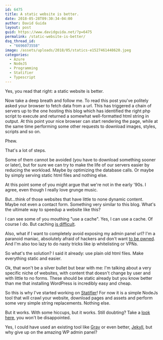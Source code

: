 ```yaml
---
id: 6475
title: A static website is better.
date: 2018-05-28T09:30:34-04:00
author: David Guida
layout: post
guid: https://www.davidguida.net/?p=6475
permalink: /static-website-is-better/
dsq_thread_id:
  - "6696073558"
image: /assets/uploads/2018/05/statics-e1527461448620.jpeg
categories:
  - Azure
  - NodeJS
  - Programming
  - Statifier
  - Typescript
---
```

Yes, you read that right: a static website is better.

Now take a deep breath and follow me. To read this post you've politely asked your browser to fetch data from a url. This has triggered a chain of servers up to the one hosting this blog which has identified the right php script to execute and returned a somewhat well-formatted html string in output. At this point your nice browser can start rendering the page, while at the same time performing some other requests to download images, styles, scripts and so on.

Phew.

That's a lot of steps.

Some of them cannot be avoided (you have to download something sooner or later), but for sure we can try to make the life of our servers easier by reducing the workload. Maybe by optimizing the database calls. Or maybe by simply serving static html files and nothing else.

At this point some of you might argue that we're not in the early '90s. I agree, even though I really love grunge music.&nbsp;

But&#8230;think of those websites that have little to none dynamic content. Maybe not even a contact form. Something very similar to this blog. What's the ultimate way to speedup a website like this?

I can see some of you mouthing "use a cache". Yes, I can use a cache. Of course I do. But caching <a href="https://www.martinfowler.com/bliki/TwoHardThings.html" target="_blank" rel="noopener">is difficult</a>.

Also, what if I want to completely avoid exposing my admin panel url? I'm a paranoid maniac, absolutely afraid of hackers and don't want <a href="https://haveibeenpwned.com/" target="_blank" rel="noopener">to be pwned</a>. And I'm also too lazy to do nasty tricks like ip whitelisting or VPNs.

So what's the solution? I said it already: use plain old html files. Make everything static and easier.

Ok, that won't be a silver bullet but bear with me: I'm talking about a very specific niche of websites, with content that doesn't change by user and with little to no forms. These should be static already but you know better than me that installing WordPress is incredibly easy and cheap.

So this is why I've started working on <a href="https://github.com/mizrael/statifier" target="_blank" rel="noopener">Statifier</a>! For now it is a simple NodeJs tool that will crawl your website, download pages and assets and perform some very simple string replacements. Nothing else.

But it works. With some hiccups, but it works. Still doubting? Take a <a href="https://testdg.azurewebsites.net/" target="_blank" rel="noopener">look here</a>, you won't be disappointed.

Yes, I could have used an existing tool like&nbsp;<a href="https://getgrav.org/" target="_blank" rel="noopener">Grav</a> or even better, <a href="https://jekyllrb.com/" target="_blank" rel="noopener">Jekyll</a>, but why give up on the amazing WP admin panel?

&nbsp;

<div class="post-details-footer-widgets">
</div>